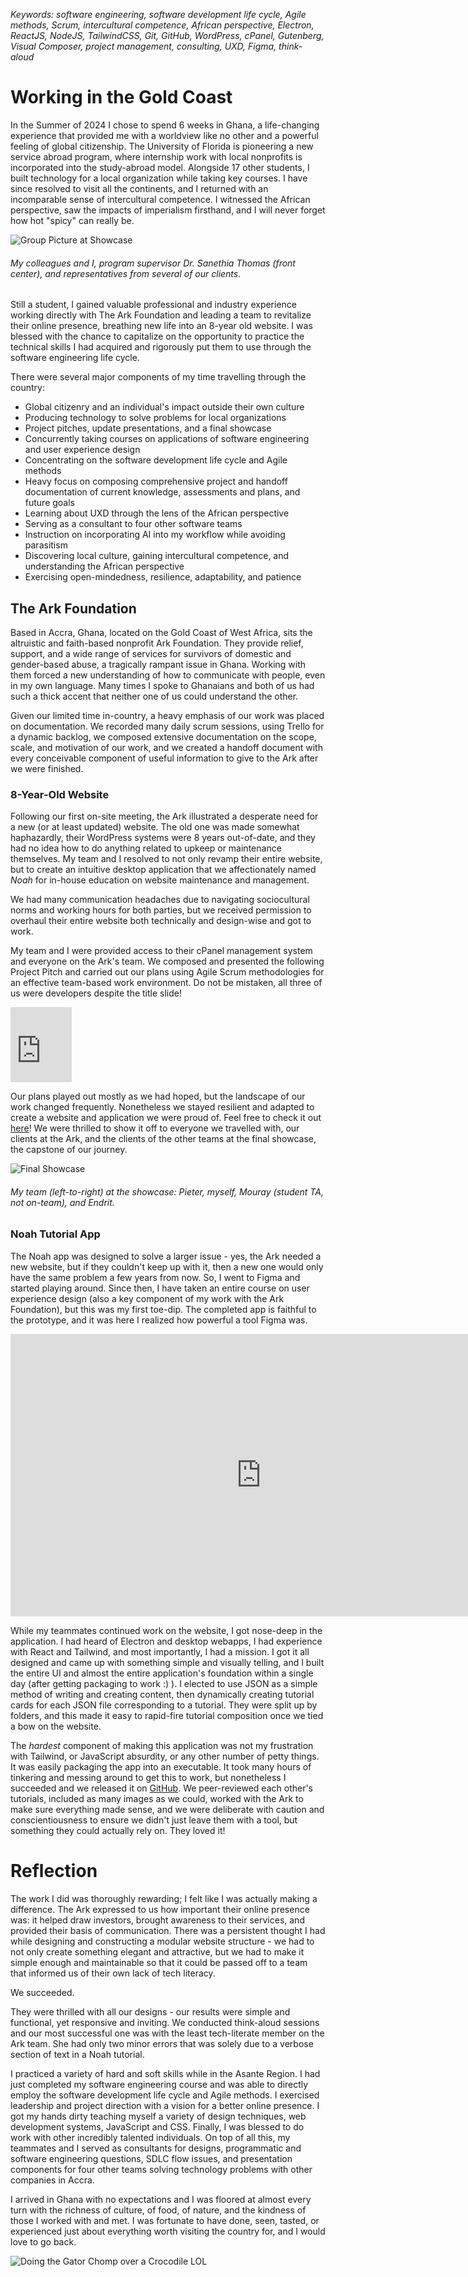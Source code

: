 *Keywords: software engineering, software development life cycle, Agile methods, Scrum, intercultural competence, African perspective, Electron, ReactJS, NodeJS, TailwindCSS, Git, GitHub, WordPress, cPanel, Gutenberg, Visual Composer, project management, consulting, UXD, Figma, think-aloud*

# Working in the Gold Coast
In the Summer of 2024 I chose to spend 6 weeks in Ghana, a life-changing experience that provided me with a worldview like no other and a powerful feeling of global citizenship. The University of Florida is pioneering a new service abroad program, where internship work with local nonprofits is incorporated into the study-abroad model. Alongside 17 other students, I built technology for a local organization while taking key courses. I have since resolved to visit all the continents, and I returned with an incomparable sense of intercultural competence. I witnessed the African perspective, saw the impacts of imperialism firsthand, and I will never forget how hot "spicy" can really be. 

![Group Picture at Showcase](/images/pf/06-30-2024/showcase-group-pic.webp)
###### My colleagues and I, program supervisor Dr. Sanethia Thomas (front center), and representatives from several of our clients.

Still a student, I gained valuable professional and industry experience working directly with The Ark Foundation and leading a team to revitalize their online presence, breathing new life into an 8-year old website. I was blessed with the chance to capitalize on the opportunity to practice the technical skills I had acquired and rigorously put them to use through the software engineering life cycle. 

There were several major components of my time travelling through the country:
- Global citizenry and an individual's impact outside their own culture
- Producing technology to solve problems for local organizations
- Project pitches, update presentations, and a final showcase
- Concurrently taking courses on applications of software engineering and user experience design
- Concentrating on the software development life cycle and Agile methods
- Heavy focus on composing comprehensive project and handoff documentation of current knowledge, assessments and plans, and future goals
- Learning about UXD through the lens of the African perspective
- Serving as a consultant to four other software teams
- Instruction on incorporating AI into my workflow while avoiding parasitism
- Discovering local culture, gaining intercultural competence, and understanding the African perspective
- Exercising open-mindedness, resilience, adaptability, and patience

## The Ark Foundation
Based in Accra, Ghana, located on the Gold Coast of West Africa, sits the altruistic and faith-based nonprofit Ark Foundation. They provide relief, support, and a wide range of services for survivors of domestic and gender-based abuse, a tragically rampant issue in Ghana. Working with them forced a new understanding of how to communicate with people, even in my own language. Many times I spoke to Ghanaians and both of us had such a thick accent that neither one of us could understand the other. 

Given our limited time in-country, a heavy emphasis of our work was placed on documentation. We recorded many daily scrum sessions, using Trello for a dynamic backlog, we composed extensive documentation on the scope, scale, and motivation of our work, and we created a handoff document with every conceivable component of useful information to give to the Ark after we were finished. 

### 8-Year-Old Website
Following our first on-site meeting, the Ark illustrated a desperate need for a new (or at least updated) website. The old one was made somewhat haphazardly, their WordPress systems were 8 years out-of-date, and they had no idea how to do anything related to upkeep or maintenance themselves. My team and I resolved to not only revamp their entire website, but to create an intuitive desktop application that we affectionately named *Noah* for in-house education on website maintenance and management. 

We had many communication headaches due to navigating sociocultural norms and working hours for both parties, but we received permission to overhaul their entire website both technically and design-wise and got to work. 

My team and I were provided access to their cPanel management system and everyone on the Ark's team. We composed and presented the following Project Pitch and carried out our plans using Agile Scrum methodologies for an effective team-based work environment. Do not be mistaken, all three of us were developers despite the title slide!

<iframe src="https://1drv.ms/b/c/6084949f0d1e5095/IQSVUB4Nn5SEIIBgtO0AAAAAAf37xRYbZszJCx7bOpHhRPU" width="98" height="120" frameborder="0" scrolling="no"></iframe>

Our plans played out mostly as we had hoped, but the landscape of our work changed frequently. Nonetheless we stayed resilient and adapted to create a website and application we were proud of. Feel free to check it out [here](https://arkfoundationghana.org/site/)! We were thrilled to show it off to everyone we travelled with, our clients at the Ark, and the clients of the other teams at the final showcase, the capstone of our journey. 

![Final Showcase](images/pf/06-30-2024/showcase-day.webp)
###### My team (left-to-right) at the showcase: Pieter, myself, Mouray (student TA, not on-team), and Endrit.



### Noah Tutorial App
The Noah app was designed to solve a larger issue - yes, the Ark needed a new website, but if they couldn't keep up with it, then a new one would only have the same problem a few years from now. So, I went to Figma and started playing around. Since then, I have taken an entire course on user experience design (also a key component of my work with the Ark Foundation), but this was my first toe-dip. The completed app is faithful to the prototype, and it was here I realized how powerful a tool Figma was. 

<iframe style="border: 1px solid rgba(0, 0, 0, 0.1);" width="800" height="450" src="https://embed.figma.com/proto/FmAtjhAgL6TJXNo5EjzTaV/Noah-App-Wireframe?node-id=1-2&p=f&scaling=contain&content-scaling=fixed&page-id=0%3A1&starting-point-node-id=1%3A2&embed-host=share" allowfullscreen></iframe>

While my teammates continued work on the website, I got nose-deep in the application. I had heard of Electron and desktop webapps, I had experience with React and Tailwind, and most importantly, I had a mission. I got it all designed and came up with something simple and visually telling, and I built the entire UI and almost the entire application's foundation within a single day (after getting packaging to work :) ). I elected to use JSON as a simple method of writing and creating content, then dynamically creating tutorial cards for each JSON file corresponding to a tutorial. They were split up by folders, and this made it easy to rapid-fire tutorial composition once we tied a bow on the website.

The *hardest* component of making this application was not my frustration with Tailwind, or JavaScript absurdity, or any other number of petty things. It was easily packaging the app into an executable. It took many hours of tinkering and messing around to get this to work, but nonetheless I succeeded and we released it on [GitHub](https://github.com/eli-johnson-04/noah). We peer-reviewed each other's tutorials, included as many images as we could, worked with the Ark to make sure everything made sense, and we were deliberate with caution and conscientiousness to ensure we didn't just leave them with a tool, but something they could actually rely on. They loved it!


# Reflection
The work I did was thoroughly rewarding; I felt like I was actually making a difference. The Ark expressed to us how important their online presence was: it helped draw investors, brought awareness to their services, and provided their basis of communication. There was a persistent thought I had while designing and constructing a modular website structure - we had to not only create something elegant and attractive, but we had to make it simple enough and maintainable so that it could be passed off to a team that informed us of their own lack of tech literacy. 

We succeeded. 

They were thrilled with all our designs - our results were simple and functional, yet responsive and inviting. We conducted think-aloud sessions and our most successful one was with the least tech-literate member on the Ark team. She had only two minor errors that was solely due to a verbose section of text in a Noah tutorial. 

I practiced a variety of hard and soft skills while in the Asante Region. I had just completed my software engineering course and was able to directly employ the software development life cycle and Agile methods. I exercised leadership and project direction with a vision for a better online presence. I got my hands dirty teaching myself a variety of design techniques, web development systems, JavaScript and CSS. Finally, I was blessed to do work with other incredibly talented individuals. On top of all this, my teammates and I served as consultants for designs, programmatic and software engineering questions, SDLC flow issues, and presentation components for four other teams solving technology problems with other companies in Accra. 

I arrived in Ghana with no expectations and I was floored at almost every turn with the richness of culture, of food, of nature, and the kindness of those I worked with and met. I was fortunate to have done, seen, tasted, or experienced just about everything worth visiting the country for, and I would love to go back. 

![Doing the Gator Chomp over a Crocodile LOL](/images/pf/06-30-2024/gator-chomp-over-crocodile.webp)
